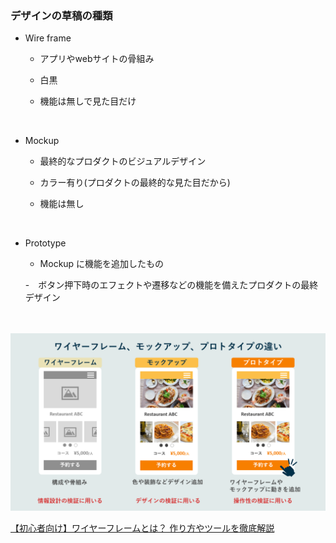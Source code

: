 ### デザインの草稿の種類

- Wire frame
    - アプリやwebサイトの骨組み

    - 白黒

    - 機能は無しで見た目だけ

<br>

- Mockup
    - 最終的なプロダクトのビジュアルデザイン

    - カラー有り(プロダクトの最終的な見た目だから)

    - 機能は無し

<br>

- Prototype
    - Mockup に機能を追加したもの

    -　ボタン押下時のエフェクトや遷移などの機能を備えたプロダクトの最終デザイン

<br>
<br>

<img src="./img/draft_type.png" />

[【初心者向け】ワイヤーフレームとは？ 作り方やツールを徹底解説](https://mieru-ca.com/heatmap/blog/what-is-wireframe/)